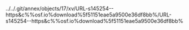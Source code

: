 ../../.git/annex/objects/17/xv/URL-s145254--https&c%%osf.io%download%5f51151eae5a9500e36df8bb%/URL-s145254--https&c%%osf.io%download%5f51151eae5a9500e36df8bb%